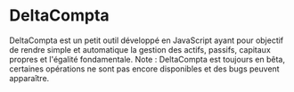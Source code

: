 # DeltaCompta
DeltaCompta est un petit outil développé en JavaScript ayant pour objectif de rendre simple et automatique la gestion des actifs, passifs, capitaux propres et l'égalité fondamentale.
Note : DeltaCompta est toujours en bêta, certaines opérations ne sont pas encore disponibles et des bugs peuvent apparaître.
